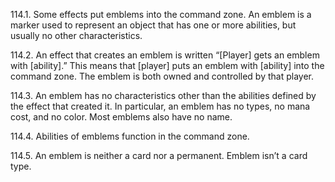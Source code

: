 114.1. Some effects put emblems into the command zone. An emblem is a marker used to represent an object that has one or more abilities, but usually no other characteristics.

114.2. An effect that creates an emblem is written “[Player] gets an emblem with [ability].” This means that [player] puts an emblem with [ability] into the command zone. The emblem is both owned and controlled by that player.

114.3. An emblem has no characteristics other than the abilities defined by the effect that created it. In particular, an emblem has no types, no mana cost, and no color. Most emblems also have no name.

114.4. Abilities of emblems function in the command zone.

114.5. An emblem is neither a card nor a permanent. Emblem isn’t a card type.